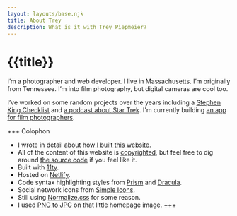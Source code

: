 ```yaml
---
layout: layouts/base.njk
title: About Trey
description: What is it with Trey Piepmeier?
---
```


# {{title}}

I’m a photographer and web developer. I live in Massachusetts. I’m originally from Tennessee. I’m into film photography, but digital cameras are cool too.

I’ve worked on some random projects over the years including a [Stephen King Checklist](https://sk.listsofbooks.com/) and [a podcast about Star Trek](https://jawgrind.com/). I'm currently building [an app for film photographers](http://cassettenest.com).

+++ Colophon
- I wrote in detail about [how I built this website](/words/2019/12/revamp-2019/).
- All of the content of this website is [copyrighted](https://www.copyright.gov/help/faq/faq-general.html#mywork), but feel free to dig around [the source code](https://github.com/trey/treypiepmeier) if you feel like it.
- Built with [11ty](https://www.11ty.dev).
- Hosted on [Netlify](https://netlify.com).
- Code syntax highlighting styles from [Prism](https://prismjs.com) and [Dracula](https://draculatheme.com/).
- Social network icons from [Simple Icons](https://simpleicons.org).
- Still using [Normalize.css](http://necolas.github.io/normalize.css/) for some reason.
- I used [PNG to JPG](https://png2jpg.com) on that little homepage image.
+++
